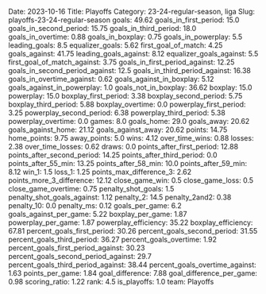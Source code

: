 Date: 2023-10-16
Title: Playoffs
Category: 23-24-regular-season, liga
Slug: playoffs-23-24-regular-season
goals: 49.62
goals_in_first_period: 15.0
goals_in_second_period: 15.75
goals_in_third_period: 18.0
goals_in_overtime: 0.88
goals_in_boxplay: 0.75
goals_in_powerplay: 5.5
leading_goals: 8.5
equalizer_goals: 5.62
first_goal_of_match: 4.25
goals_against: 41.75
leading_goals_against: 8.12
equalizer_goals_against: 5.5
first_goal_of_match_against: 3.75
goals_in_first_period_against: 12.25
goals_in_second_period_against: 12.5
goals_in_third_period_against: 16.38
goals_in_overtime_against: 0.62
goals_against_in_boxplay: 5.12
goals_against_in_powerplay: 1.0
goals_not_in_boxplay: 36.62
boxplay: 15.0
powerplay: 15.0
boxplay_first_period: 3.38
boxplay_second_period: 5.75
boxplay_third_period: 5.88
boxplay_overtime: 0.0
powerplay_first_period: 3.25
powerplay_second_period: 6.38
powerplay_third_period: 5.38
powerplay_overtime: 0.0
games: 8.0
goals_home: 29.0
goals_away: 20.62
goals_against_home: 21.12
goals_against_away: 20.62
points: 14.75
home_points: 9.75
away_points: 5.0
wins: 4.12
over_time_wins: 0.88
losses: 2.38
over_time_losses: 0.62
draws: 0.0
points_after_first_period: 12.88
points_after_second_period: 14.25
points_after_third_period: 0.0
points_after_55_min: 13.25
points_after_58_min: 10.0
points_after_59_min: 8.12
win_1: 1.5
loss_1: 1.25
points_max_difference_3: 2.62
points_more_3_difference: 12.12
close_game_win: 0.5
close_game_loss: 0.5
close_game_overtime: 0.75
penalty_shot_goals: 1.5
penalty_shot_goals_against: 1.12
penalty_2: 14.5
penalty_2and2: 0.38
penalty_10: 0.0
penalty_ms: 0.12
goals_per_game: 6.2
goals_against_per_game: 5.22
boxplay_per_game: 1.87
powerplay_per_game: 1.87
powerplay_efficiency: 35.22
boxplay_efficiency: 67.81
percent_goals_first_period: 30.26
percent_goals_second_period: 31.55
percent_goals_third_period: 36.27
percent_goals_overtime: 1.92
percent_goals_first_period_against: 30.23
percent_goals_second_period_against: 29.7
percent_goals_third_period_against: 38.44
percent_goals_overtime_against: 1.63
points_per_game: 1.84
goal_difference: 7.88
goal_difference_per_game: 0.98
scoring_ratio: 1.22
rank: 4.5
is_playoffs: 1.0
team: Playoffs
